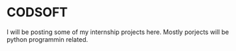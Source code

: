 # CODSOFT
I will be posting some of my internship projects here. Mostly porjects will be python programmin related.
